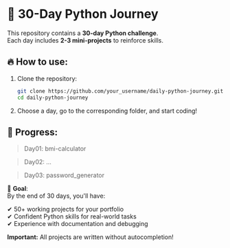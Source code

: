 # 🚀 30-Day Python Journey

This repository contains a **30-day Python challenge**.  
Each day includes **2-3 mini-projects** to reinforce skills.

## 🔥 How to use:  
1. Clone the repository:  
   ```bash  
   git clone https://github.com/your_username/daily-python-journey.git  
   cd daily-python-journey  
   ```  
2. Choose a day, go to the corresponding folder, and start coding!

## 📌 Progress:
> Day01: bmi-calculator

> Day02: ...

> Day03: password_generator

🎯 **Goal**:  
By the end of 30 days, you'll have:

✔ 50+ working projects for your portfolio  
✔ Confident Python skills for real-world tasks  
✔ Experience with documentation and debugging  

**Important:** All projects are written without autocompletion!
